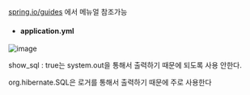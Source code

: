 [spring.io/guides](https://spring.io/guides) 에서 메뉴얼 참조가능


- #### application.yml

![image](https://user-images.githubusercontent.com/114403546/204135935-20f5b523-ad5a-4ba7-a8e8-663b0a3f6a6a.png)

show_sql : true는 system.out을 통해서 출력하기 때문에 되도록 사용 안한다.

org.hibernate.SQL은 로거를 통해서 출력하기 때문에 주로 사용한다
